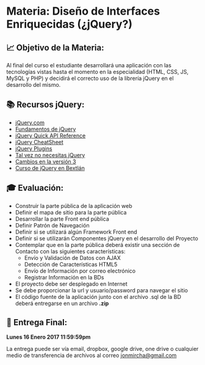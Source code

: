 # Materia: Diseño de Interfaces Enriquecidas (¿jQuery?)

## :chart_with_upwards_trend: Objetivo de la Materia:

Al final del curso el estudiante desarrollará una aplicación con las tecnologías vistas hasta el momento en la especialidad (HTML, CSS, JS, MySQL y PHP) y decidirá el correcto uso de la librería jQuery en el desarrollo del mismo.

## :books: Recursos jQuery:

* [jQuery.com](http://jquery.com/)
* [Fundamentos de jQuery](http://librojquery.com/)
* [jQuery Quick API Reference](https://oscarotero.com/jquery/)
* [jQuery CheatSheet](http://overapi.com/jquery/)
* [jQuery Plugins](https://plugins.jquery.com/)
* [Tal vez no necesitas jQuery](http://youmightnotneedjquery.com/)
* [Cambios en la versión 3](http://jquery.com/upgrade-guide/3.0/)
* [Curso de jQuery en Bextlán](https://www.youtube.com/playlist?list=PLvq-jIkSeTUYvLDfVUXOhnZ6QSouIfQQ7)


## :mortar_board: Evaluación:

* Construir la parte pública de la aplicación web
* Definir el mapa de sitio para la parte pública
* Desarrollar la parte Front end pública
* Definir Patrón de Navegación
* Definir si se utilizará algún Framework Front end
* Definir si se utilizarán Componentes jQuery en el desarrollo del Proyecto
* Contemplar que en la parte pública deberá existir una sección de Contacto con las siguientes características:
	* Envío y Validación de Datos con AJAX
	* Detección de Características HTML5
	* Envío de Información por correo electrónico
	* Registrar Información en la BDs
* El proyecto debe ser desplegado en Internet
* Se debe proporcionar la url y usuario/password para navegar el sitio
* El código fuente de la aplicación junto con el archivo .sql de la BD deberá entregarse en un archivo **.zip**

## :date: Entrega Final: 

**Lunes 16 Enero 2017 11:59:59pm**

La entrega puede ser vía email, dropbox, google drive, one drive o cualquier medio de transferencia de archivos al correo jonmircha@gmail.com